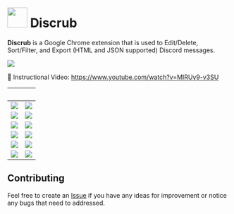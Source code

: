 # <img width="45px" src="https://github.com/prathercc/discrub-ext/raw/master/public/resources/media/discrub.png"> Discrub

**Discrub** is a Google Chrome extension that is used to Edit/Delete, Sort/Filter, and Export (HTML and JSON supported) Discord messages.

<a href="https://chrome.google.com/webstore/detail/discrub/plhdclenpaecffbcefjmpkkbdpkmhhbj"><img src="https://img.shields.io:/chrome-web-store/users/plhdclenpaecffbcefjmpkkbdpkmhhbj?style=plastic&label=Discrub on Chrome&logo=javascript&logoColor=38bdae&color=1a1b27&labelColor=404040"></a>

📼 Instructional Video: https://www.youtube.com/watch?v=MIRUy9-v3SU

|                                                ‎                                                |                                                ‎                                                |
| :---------------------------------------------------------------------------------------------: | :---------------------------------------------------------------------------------------------: |
| ![](https://raw.githubusercontent.com/prathercc/discrub-ext/master/discrub_screenshots/z2.png)  | ![](https://raw.githubusercontent.com/prathercc/discrub-ext/master/discrub_screenshots/z3.png)  |
| ![](https://raw.githubusercontent.com/prathercc/discrub-ext/master/discrub_screenshots/z4.png)  | ![](https://raw.githubusercontent.com/prathercc/discrub-ext/master/discrub_screenshots/z5.png)  |
| ![](https://raw.githubusercontent.com/prathercc/discrub-ext/master/discrub_screenshots/z6.png)  | ![](https://raw.githubusercontent.com/prathercc/discrub-ext/master/discrub_screenshots/z7.png)  |
| ![](https://raw.githubusercontent.com/prathercc/discrub-ext/master/discrub_screenshots/z8.png)  | ![](https://raw.githubusercontent.com/prathercc/discrub-ext/master/discrub_screenshots/z9.png)  |
| ![](https://raw.githubusercontent.com/prathercc/discrub-ext/master/discrub_screenshots/z11.png) | ![](https://raw.githubusercontent.com/prathercc/discrub-ext/master/discrub_screenshots/z12.png) |
| ![](https://raw.githubusercontent.com/prathercc/discrub-ext/master/discrub_screenshots/z13.png) | ![](https://raw.githubusercontent.com/prathercc/discrub-ext/master/discrub_screenshots/z14.png) |

## Contributing

Feel free to create an [Issue](https://github.com/prathercc/discrub-ext/issues) if you have any ideas for improvement or notice any bugs that need to addressed.
